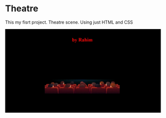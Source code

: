 
# Theatre

<p>
This my fisrt project. Theatre scene.
Using just HTML and CSS
</p>

![](theatre.gif)
